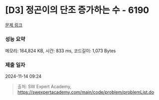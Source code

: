 # [D3] 정곤이의 단조 증가하는 수 - 6190 

[문제 링크](https://swexpertacademy.com/main/code/problem/problemDetail.do?contestProbId=AWcPjEuKAFgDFAU4) 

### 성능 요약

메모리: 164,824 KB, 시간: 833 ms, 코드길이: 1,073 Bytes

### 제출 일자

2024-11-14 09:24



> 출처: SW Expert Academy, https://swexpertacademy.com/main/code/problem/problemList.do